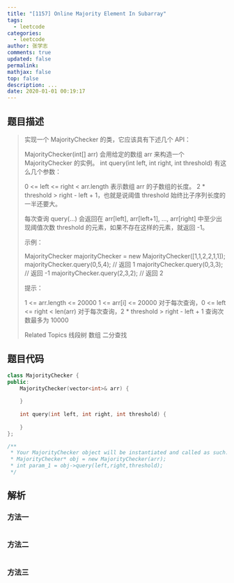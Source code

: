 ```yaml
---
title: "[1157] Online Majority Element In Subarray"
tags:
  - leetcode
categories:
  - leetcode
author: 张学志
comments: true
updated: false
permalink:
mathjax: false
top: false
description: ...
date: 2020-01-01 00:19:17
---
```


## 题目描述

> 实现一个 MajorityChecker 的类，它应该具有下述几个 API： 
> 
> 
> MajorityChecker(int[] arr) 会用给定的数组 arr 来构造一个 MajorityChecker 的实例。 
> int query(int left, int right, int threshold) 有这么几个参数：
> 
> 0 <= left <= right < arr.length 表示数组 arr 的子数组的长度。 
> 2 * threshold > right - left + 1，也就是说阈值 threshold 始终比子序列长度的一半还要大。 
> 
> 
> 
> 
> 每次查询 query(...) 会返回在 arr[left], arr[left+1], ..., arr[right] 中至少出现阈值次数 threshold 的元素，如果不存在这样的元素，就返回 -1。 
> 
> 
> 
> 示例： 
> 
> MajorityChecker majorityChecker = new MajorityChecker([1,1,2,2,1,1]);
> majorityChecker.query(0,5,4); // 返回 1
> majorityChecker.query(0,3,3); // 返回 -1
> majorityChecker.query(2,3,2); // 返回 2
> 
> 
> 
> 
> 提示： 
> 
> 
> 1 <= arr.length <= 20000 
> 1 <= arr[i] <= 20000 
> 对于每次查询，0 <= left <= right < len(arr) 
> 对于每次查询，2 * threshold > right - left + 1 
> 查询次数最多为 10000 
> 
> Related Topics 线段树 数组 二分查找

## 题目代码

```cpp
class MajorityChecker {
public:
    MajorityChecker(vector<int>& arr) {
        
    }
    
    int query(int left, int right, int threshold) {
        
    }
};

/**
 * Your MajorityChecker object will be instantiated and called as such:
 * MajorityChecker* obj = new MajorityChecker(arr);
 * int param_1 = obj->query(left,right,threshold);
 */
```

## 解析

### 方法一

```cpp

```

### 方法二

```cpp

```

### 方法三

```cpp

```


